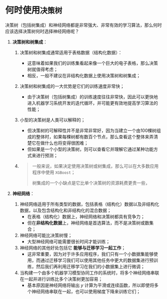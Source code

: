 # 何时使用`决策树`

决策树（包括树集成）和神经网络都是非常强大、非常有效的学习算法，那么何时应该选择决策树何时选择神经网络呢？



1. **决策树和树集成**：

   1. 决策树和树集成通常适用于表格数据（结构化数据）：

      - 这意味着如果我们的训练集看起来像一个巨大的电子表格，那么决策树就值得考虑；
      - 相反，一般不建议在非结构化数据上使用决策树和树集成；

   2. 决策树和树集成的一大优势是它们的训练速度非常快；

      - 由于决策树（包括树集成）的训练速度往往非常快，因此可以更快地进入机器学习系统开发的迭代循环，并可能更有效地提高学习算法的性能；

   3. 小型的决策树是人类可以解释的； 

      - 但决策树的可解释性并不是非常非常好，因为当建立一个由100棵树组成的整体时，如果每棵树都有数百个节点，那么查看这个整体来弄清楚它在做什么也将变得很困难；
      - 但如果是一个小型的决策树，则可以查看它并理解它通过某种功能方式来进行预测；

   4. > 一般来说，如果决定使用决策树或树集成，那么可以在大多数应用程序中使用 `XGBoost`；
      >
      >  树集成的一个小缺点是它比单个决策树的资源耗费更贵一些，

2. **神经网络**：

   1. 神经网络适用于所有类型的数据，包括表格（结构化）数据以及非结构化数据，以及包含结构化和非结构化的混合数据；
      - 在表格（结构化）数据上，神经网络和决策树都具有竞争力；
      - 但在**非结构化数据**上，神经网络是首选算法，而不是决策树或数集合；
   2. 神经网络可能比决策树慢；
      - 大型神经网络可能需要很长时间才能训练；
   3. 神经网络的其他好处包括它 **能够与迁移学习一起工作**；
      - 这非常重要，因为对于许多应用程序，我们只有一个小数据集能够使用，而通过迁移学习我们可以使用其他任务中更大的数据集进行预训练，然后我们再利用迁移学习在我们的小数据集上进行微调；
   4. 当构建一个由多个机器学习模型协同工作的系统时，将多个神经网络串联在一起并进行训练比多个决策树更加容易；
      - 基本原因是神经网络将输出 $y$ 计算为平滑或连续函数，所以即使将多个神经网络串联在一起，也可以使用梯度下降来训练它们；